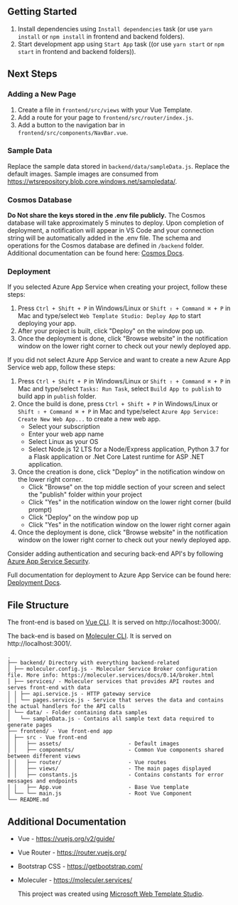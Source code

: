 ﻿## Getting Started

1. Install dependencies using `Install dependencies` task (or use `yarn install` or `npm install` in frontend and backend folders).
2. Start development app using `Start App` task ((or use `yarn start` or `npm start` in frontend and backend folders)).

## Next Steps

### Adding a New Page

1. Create a file in `frontend/src/views` with your Vue Template.
2. Add a route for your page to `frontend/src/router/index.js`.
3. Add a button to the navigation bar in `frontend/src/components/NavBar.vue`.

### Sample Data

Replace the sample data stored in `backend/data/sampleData.js`.
Replace the default images. Sample images are consumed from https://wtsrepository.blob.core.windows.net/sampledata/.

### Cosmos Database

**Do Not share the keys stored in the .env file publicly.**
The Cosmos database will take approximately 5 minutes to deploy. Upon completion of deployment,
a notification will appear in VS Code and your connection string will be automatically added in
the .env file. The schema and operations for the Cosmos database are defined in `/backend` folder.
Additional documentation can be found here: [Cosmos Docs](https://github.com/Microsoft/WebTemplateStudio/blob/dev/docs/services/azure-cosmos.md).

### Deployment

If you selected Azure App Service when creating your project, follow these steps:

1. Press `Ctrl + Shift + P` in Windows/Linux or `Shift ⇧ + Command ⌘ + P` in Mac and type/select `Web Template Studio: Deploy App` to start deploying your app.
2. After your project is built, click "Deploy" on the window pop up.
3. Once the deployment is done, click "Browse website" in the notification window on the lower right corner to check out your newly deployed app.

If you did not select Azure App Service and want to create a new Azure App Service web app, follow these steps:

1. Press `Ctrl + Shift + P` in Windows/Linux or `Shift ⇧ + Command ⌘ + P` in Mac and type/select `Tasks: Run Task`, select `Build App to publish` to build app in `publish` folder.
2. Once the build is done, press `Ctrl + Shift + P` in Windows/Linux or `Shift ⇧ + Command ⌘ + P` in Mac and type/select `Azure App Service: Create New Web App...` to create a new web app.
   - Select your subscription
   - Enter your web app name
   - Select Linux as your OS
   - Select Node.js 12 LTS for a Node/Express application, Python 3.7 for a Flask application or .Net Core Latest runtime for ASP .NET application.
3. Once the creation is done, click "Deploy" in the notification window on the lower right corner.
   - Click "Browse" on the top middle section of your screen and select the "publish" folder within your project
   - Click "Yes" in the notification window on the lower right corner (build prompt)
   - Click "Deploy" on the window pop up
   - Click "Yes" in the notification window on the lower right corner again
4. Once the deployment is done, click "Browse website" in the notification window on the lower right corner to check out your newly deployed app.

Consider adding authentication and securing back-end API's by following [Azure App Service Security](https://docs.microsoft.com/en-us/azure/app-service/overview-security).

Full documentation for deployment to Azure App Service can be found here: [Deployment Docs](https://github.com/Microsoft/WebTemplateStudio/blob/dev/docs/deployment.md).

## File Structure

The front-end is based on [Vue CLI](https://cli.vuejs.org/). It is served on http://localhost:3000/.

The back-end is based on [Moleculer CLI](https://moleculer.services/docs/0.14/usage.html#Create-a-Moleculer-project). It is served on http://localhost:3001/.

```
.
├── backend/ Directory with everything backend-related
│ ├── moleculer.config.js - Moleculer Service Broker configuration file. More info: https://moleculer.services/docs/0.14/broker.html
│ ├── services/ - Moleculer services that provides API routes and serves front-end with data
│ │ ├── api.service.js - HTTP gateway service
│ │ └── pages.service.js - Service that serves the data and contains the actual handlers for the API calls
│ └── data/ - Folder containing data samples
│   └── sampleData.js - Contains all sample text data required to generate pages
├── frontend/ - Vue front-end app
│ ├── src - Vue front-end
│ │   ├── assets/                     - Default images
│ │   ├── components/                 - Common Vue components shared between different views
│ │   ├── router/                     - Vue routes
│ │   ├── views/                      - The main pages displayed
│ │   ├── constants.js                - Contains constants for error messages and endpoints
│ │   ├── App.vue                     - Base Vue template
│ └── └── main.js                     - Root Vue Component
└── README.md
```

## Additional Documentation

- Vue - https://vuejs.org/v2/guide/
- Vue Router - https://router.vuejs.org/
- Bootstrap CSS - https://getbootstrap.com/
- Moleculer - https://moleculer.services/


  This project was created using [Microsoft Web Template Studio](https://github.com/Microsoft/WebTemplateStudio).
